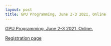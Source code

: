 ```yaml
---
layout: post
title: GPU Programming, June 2-3 2021, Online
---
```


[GPU Programming, June 2-3 2021, Online.](https://esciencecenter-digital-skills.github.io/2021-06-02-gpu/)

[Registration page](https://www.eventbrite.co.uk/e/gpu-programming-tickets-154829528287)
